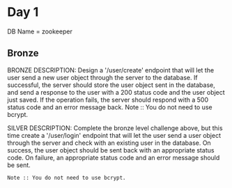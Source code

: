 # Day 1

DB Name = zookeeper

## Bronze

BRONZE DESCRIPTION:
Design a '/user/create' endpoint that will let the user
send a new user object through the server to the database. If successful,
the server should store the user object sent in the database, and send
a response to the user with a 200 status code and the user
object just saved. If the operation fails, the
server should respond with a 500 status code and an error
message back.
Note :: You do not need to use bcrypt.

<!-- res.status(500).json({error: error.message}) -->

SILVER DESCRIPTION:
	Complete the bronze level challenge above, but this time 
	create a '/user/login' endpoint that will let the user send
	a user object through the server and check with an existing
	user in the database.  On success, the user object should
	be sent back with an appropriate status code.  On failure,
	an appropriate status code and an error message should be sent.

	Note :: You do not need to use bcrypt.